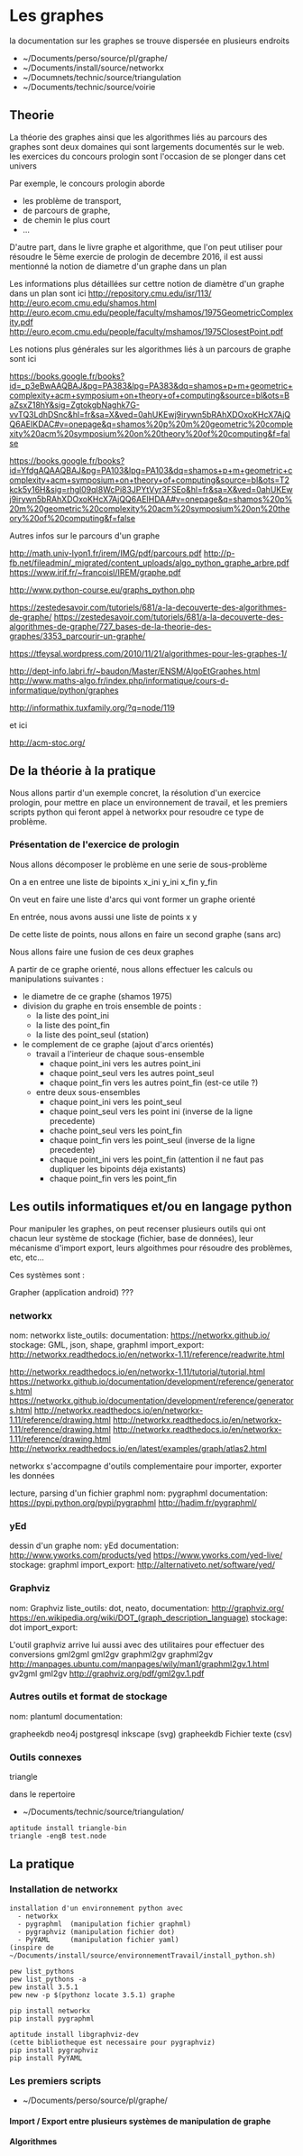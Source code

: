
# Les graphes

la documentation sur les graphes se trouve dispersée en plusieurs endroits

- ~/Documents/perso/source/pl/graphe/
- ~/Documents/install/source/networkx
- ~/Documnets/technic/source/triangulation
- ~/Documents/technic/source/voirie

## Theorie

La théorie des graphes ainsi que les algorithmes liés au parcours des graphes sont deux domaines qui sont largements documentés sur le web.
les exercices du concours prologin sont l'occasion de se plonger dans cet univers

Par exemple, le concours prologin aborde
 - les problème de transport,
 - de parcours de graphe,
 - de chemin le plus court
 - ...

D'autre part, dans le livre graphe et algorithme, que l'on peut utiliser pour
résoudre le 5ème exercie de prologin de decembre 2016, il est aussi mentionné
la notion de diametre d'un graphe dans un plan

Les informations plus détaillées sur cettre notion de diamètre d'un graphe dans un plan sont ici
http://repository.cmu.edu/isr/113/
http://euro.ecom.cmu.edu/shamos.html
http://euro.ecom.cmu.edu/people/faculty/mshamos/1975GeometricComplexity.pdf
http://euro.ecom.cmu.edu/people/faculty/mshamos/1975ClosestPoint.pdf

Les notions plus générales sur les algorithmes liés à un parcours de graphe sont ici

https://books.google.fr/books?id=_p3eBwAAQBAJ&pg=PA383&lpg=PA383&dq=shamos+p+m+geometric+complexity+acm+symposium+on+theory+of+computing&source=bl&ots=BaZsxZ18hY&sig=ZgtokgbNaghk7G-vvTQ3LdhDSnc&hl=fr&sa=X&ved=0ahUKEwj9irywn5bRAhXDOxoKHcX7AjQQ6AEIKDAC#v=onepage&q=shamos%20p%20m%20geometric%20complexity%20acm%20symposium%20on%20theory%20of%20computing&f=false

https://books.google.fr/books?id=YfdgAQAAQBAJ&pg=PA103&lpg=PA103&dq=shamos+p+m+geometric+complexity+acm+symposium+on+theory+of+computing&source=bl&ots=T2kck5y16H&sig=rhgl09qI8WcPi83JPYtVyr3FSEo&hl=fr&sa=X&ved=0ahUKEwj9irywn5bRAhXDOxoKHcX7AjQQ6AEIHDAA#v=onepage&q=shamos%20p%20m%20geometric%20complexity%20acm%20symposium%20on%20theory%20of%20computing&f=false

Autres infos sur le parcours d'un graphe

http://math.univ-lyon1.fr/irem/IMG/pdf/parcours.pdf
http://p-fb.net/fileadmin/_migrated/content_uploads/algo_python_graphe_arbre.pdf
https://www.irif.fr/~francoisl/IREM/graphe.pdf

http://www.python-course.eu/graphs_python.php

https://zestedesavoir.com/tutoriels/681/a-la-decouverte-des-algorithmes-de-graphe/
https://zestedesavoir.com/tutoriels/681/a-la-decouverte-des-algorithmes-de-graphe/727_bases-de-la-theorie-des-graphes/3353_parcourir-un-graphe/

https://tfeysal.wordpress.com/2010/11/21/algorithmes-pour-les-graphes-1/

http://dept-info.labri.fr/~baudon/Master/ENSM/AlgoEtGraphes.html
http://www.maths-algo.fr/index.php/informatique/cours-d-informatique/python/graphes

http://informathix.tuxfamily.org/?q=node/119

et ici

http://acm-stoc.org/

## De la théorie à la pratique
Nous allons partir d'un exemple concret, la résolution d'un exercice prologin,
pour mettre en place un environnement de travail, et les premiers scripts python
qui feront appel à networkx pour resoudre ce type de problème.

### Présentation de l'exercice de prologin
Nous allons décomposer le problème en une serie de sous-problème

On a en entree une liste de bipoints
x_ini y_ini x_fin y_fin

On veut en faire une liste d'arcs qui vont former un graphe orienté

En entrée, nous avons aussi une liste de points
x y

De cette liste de points, nous allons en faire un second graphe (sans arc)

Nous allons faire une fusion de ces deux graphes

A partir de ce graphe orienté,
nous allons effectuer les calculs ou manipulations suivantes :
 - le diametre de ce graphe (shamos 1975)
 - division du graphe en trois ensemble de points :
   - la liste des point_ini
   - la liste des point_fin
   - la liste des point_seul (station)
 - le complement de ce graphe (ajout d'arcs orientés)
   - travail a l'interieur de chaque sous-ensemble
     - chaque point_ini vers les autres point_ini
     - chaque point_seul vers les autres point_seul
     - chaque point_fin vers les autres point_fin (est-ce utile ?)
   - entre deux sous-ensembles
     - chaque point_ini vers les point_seul
     - chaque point_seul vers les point ini (inverse de la ligne precedente)
     - chache point_seul vers les point_fin
     - chaque point_fin vers les point_seul (inverse de la ligne precedente)
     - chaque point_ini vers les point_fin (attention il ne faut pas
       dupliquer les bipoints déja existants)
     - chaque point_fin vers les point_fin

## Les outils informatiques et/ou en langage python

Pour manipuler les graphes, on peut recenser plusieurs outils qui ont chacun
leur système de stockage (fichier, base de données), leur mécanisme d'import export,
leurs algoithmes pour résoudre des problèmes, etc, etc...

Ces systèmes sont :

Grapher (application android) ???

### networkx

nom: networkx
liste_outils:
documentation: https://networkx.github.io/
stockage: GML, json, shape, graphml
import_export: http://networkx.readthedocs.io/en/networkx-1.11/reference/readwrite.html

http://networkx.readthedocs.io/en/networkx-1.11/tutorial/tutorial.html
https://networkx.github.io/documentation/development/reference/generators.html
https://networkx.github.io/documentation/development/reference/generators.html
http://networkx.readthedocs.io/en/networkx-1.11/reference/drawing.html
http://networkx.readthedocs.io/en/networkx-1.11/reference/drawing.html
http://networkx.readthedocs.io/en/networkx-1.11/reference/drawing.html
http://networkx.readthedocs.io/en/latest/examples/graph/atlas2.html


networkx s'accompagne d'outils complementaire pour importer, exporter les données

lecture, parsing d'un fichier graphml
nom: pygraphml
documentation: https://pypi.python.org/pypi/pygraphml  http://hadim.fr/pygraphml/


### yEd
dessin d'un graphe
nom: yEd
documentation: http://www.yworks.com/products/yed https://www.yworks.com/yed-live/
stockage: graphml
import_export: http://alternativeto.net/software/yed/


### Graphviz
nom: Graphviz
liste_outils: dot, neato,
documentation: http://graphviz.org/ https://en.wikipedia.org/wiki/DOT_(graph_description_language)
stockage: dot
import_export:

L'outil graphviz arrive lui aussi avec des utilitaires pour effectuer des conversions
gml2gml gml2gv graphml2gv
graphml2gv http://manpages.ubuntu.com/manpages/wily/man1/graphml2gv.1.html gv2gml gml2gv http://graphviz.org/pdf/gml2gv.1.pdf

### Autres outils et format de stockage

nom: plantuml
documentation:

grapheekdb
neo4j
postgresql
inkscape (svg)
grapheekdb
Fichier texte (csv)

### Outils connexes
triangle

dans le repertoire
- ~/Documents/technic/source/triangulation/

```
aptitude install triangle-bin
triangle -engB test.node

```

## La pratique

### Installation de networkx

```
installation d'un environnement python avec
  - networkx
  - pygraphml  (manipulation fichier graphml)
  - pygraphviz (manipulation fichier dot)
  - PyYAML     (manipulation fichier yaml)
(inspire de ~/Documents/install/source/environnementTravail/install_python.sh)

pew list_pythons
pew list_pythons -a
pew install 3.5.1
pew new -p $(pythonz locate 3.5.1) graphe

pip install networkx
pip install pygraphml

aptitude install libgraphviz-dev
(cette bibliotheque est necessaire pour pygraphviz)
pip install pygraphviz
pip install PyYAML

```



### Les premiers scripts
- ~/Documents/perso/source/pl/graphe/

#### Import / Export entre plusieurs systèmes de manipulation de graphe

#### Algorithmes
